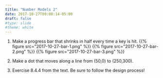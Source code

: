 ```yaml
---
title: "Number Models 2"
date: 2017-10-27T09:08:14-05:00
draft: false
#type: slide
#theme: white
---
```


1. Make a progress bar that shrinks in half every time a key is hit.
    {{% figure src="2017-10-27-bar-1.png" %}}
    {{% figure src="2017-10-27-bar-2.png" %}}
    {{% figure src="2017-10-27-bar-3.png" %}}
2. Make a dot that moves along a line from (50,0) to (250,300).

3. Exercise 8.4.4 from the text. Be sure to follow the design process!


